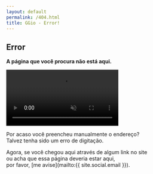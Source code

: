 ```yaml
---
layout: default
permalink: /404.html
title: GGio - Error!
---
```


## <span class="bad"> <i class="fa fa-exclamation-circle fa-lg"></i> Error  </span>

__A página que você procura não está aqui.__

<video autoplay="" loop="" muted="">
<source src="http://i.imgur.com/pFpfSn3.webm" type="video/webm">
</video>

<!--![Deu ruim.gif](/assets/img/error.gif)-->

Por acaso você preencheu manualmente o endereço? <br>
Talvez tenha sido um erro de digitação.

Agora, se você chegou aqui através de algum link no site <br> 
ou acha que essa página deveria estar aqui, <br>
por favor, [me avise](mailto:{{ site.social.email }}).

